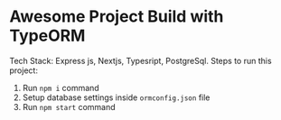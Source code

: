 # Awesome Project Build with TypeORM

Tech Stack: Express js, Nextjs, Typesript, PostgreSql.
Steps to run this project:

1. Run `npm i` command
2. Setup database settings inside `ormconfig.json` file
3. Run `npm start` command

